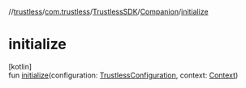 //[trustless](../../../../index.md)/[com.trustless](../../index.md)/[TrustlessSDK](../index.md)/[Companion](index.md)/[initialize](initialize.md)

# initialize

[kotlin]\
fun [initialize](initialize.md)(configuration: [TrustlessConfiguration](../../../com.trustless.requests.utils/-trustless-configuration/index.md), context: [Context](https://developer.android.com/reference/kotlin/android/content/Context.html))
